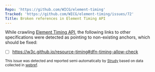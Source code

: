 ```yaml
---
Repo: 'https://github.com/WICG/element-timing'
Tracked: 'https://github.com/WICG/element-timing/issues/72'
Title: Broken references in Element Timing API
---
```


While crawling [Element Timing API](https://wicg.github.io/element-timing/), the following links to other specifications were detected as pointing to non-existing anchors, which should be fixed:
* [ ] https://w3c.github.io/resource-timing#dfn-timing-allow-check

<sub>This issue was detected and reported semi-automatically by [Strudy](https://github.com/w3c/strudy/) based on data collected in [webref](https://github.com/w3c/webref/).</sub>
